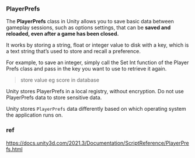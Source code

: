 ### PlayerPrefs

The **PlayerPrefs** class in Unity allows you to save basic data between gameplay sessions, such as options settings, that can be **saved and reloaded, even after a game has been closed.**

It works by storing a string, float or integer value to disk with a key, which is a text string that’s used to store and recall a preference.

For example, to save an integer, simply call the Set Int function of the Player Prefs class and pass in the key you want to use to retrieve it again.


> store value eg score in database

Unity stores PlayerPrefs in a local registry, without encryption. Do not use PlayerPrefs data to store sensitive data.  
  
Unity stores `PlayerPrefs` data differently based on which operating system the application runs on. 


### ref
https://docs.unity3d.com/2021.3/Documentation/ScriptReference/PlayerPrefs.html

